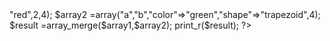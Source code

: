 <!-- array_count -->
<!-- <?php 
$array = array(1,2,3,4);
echo count($array);
?> -->

<!-- array_merge -->
<?php
$array1 = array("color" => "red",2,4);
$array2 =array("a","b","color"=>"green","shape"=>"trapezoid",4);
$result =array_merge($array1,$array2);
print_r($result);
?>
<!-- array_ push-->
<!-- <?php
$array3 =array("red","green");
array_push($array3,"blue","yellow");
print_r($array3);
?> -->
<!-- array_differ -->
<!-- <?php
$array4 =array("a"=>"green","b"=>"brown","c"=>"blue","red");
$array5 =array("a"=>"green","yellow","red");
$result2=array_diff($array4,$array5);
print_r($result2);
?> -->
<!-- array_intersect -->
<!-- <?php
$array6 =array("a"=>"green","b"=>"brown","c"=>"blue","red");
$array7 =array("a"=>"green","yellow","red");
$result3=array_intersect($array4,$array5);
print_r($result3);
?> -->
<!-- array_slice -->
<!-- <?php
$input =array("a","b","c","d","e");
$output =array_slice($input,2);
print_r($output);
?> -->




<!-- السلاسل النصية -->
<!-- strlen -->
<!-- <?php
$str = "Hello, World!";
echo strlen($str); // Output: 13
?> -->

<!-- strpos -->
<!-- <?php
$mystring = "Hello, World!";
$findme = "World";
$pos = strpos($mystring, $findme);
echo $pos; // Output: 7
?> -->

<!-- str_replace -->
<!-- <?php
$phrase  = "You should eat fruits, vegetables, and fiber every day.";
$healthy = array("fruits", "vegetables", "fiber");
$yummy   = array("pizza", "beer", "ice cream");

$newphrase = str_replace($healthy, $yummy, $phrase);
echo $newphrase;
?> -->

<!-- strtoupper -->
<!-- <?php
$str = "Hello, World!";
echo strtoupper($str); 
?> -->

<!-- strtolower -->
<!-- <?php
$str = "Hello, World!";
echo strtolower($str); 
?> -->

<!-- substr -->
<!-- <?php
$str = "Hello, World!";
echo substr($str, 7, 5); 
?> -->
